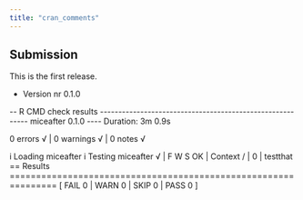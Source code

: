 ```yaml
---
title: "cran_comments"
---
```


## Submission

This is the first release.
* Version nr 0.1.0

-- R CMD check results ---------------------------------------------------------- miceafter 0.1.0 ----
Duration: 3m 0.9s

0 errors √ | 0 warnings √ | 0 notes √

i Loading miceafter
i Testing miceafter
√ | F W S  OK | Context
/ |         0 | testthat                                                  
== Results ===============================================================
[ FAIL 0 | WARN 0 | SKIP 0 | PASS 0 ]
